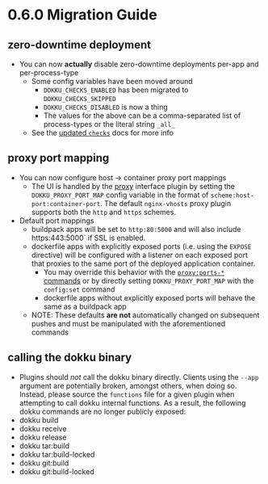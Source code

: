 # 0.6.0 Migration Guide

## zero-downtime deployment

- You can now **actually** disable zero-downtime deployments per-app and per-process-type
  - Some config variables have been moved around
    - `DOKKU_CHECKS_ENABLED` has been migrated to `DOKKU_CHECKS_SKIPPED`
    - `DOKKU_CHECKS_DISABLED` is now a thing
    - The values for the above can be a comma-separated list of process-types or the literal string `_all_`
  - See the [updated `checks`](/dokku/checks-examples/) docs for more info

## proxy port mapping

- You can now configure host -> container proxy port mappings
  - The UI is handled by the [proxy](/dokku/proxy/) interface plugin by setting the `DOKKU_PROXY_PORT_MAP` config variable in the format of `scheme:host-port:container-port`. The default `nginx-vhosts` proxy plugin supports both the `http` and `https` schemes.
- Default port mappings
  - buildpack apps will be set to `http:80:5000` and will also include https:443:5000` if SSL is enabled.
  - dockerfile apps with explicitly exposed ports (i.e. using the `EXPOSE` directive) will be configured with a listener on each exposed port that proxies to the same port of the deployed application container.
    - You may override this behavior with the [`proxy:ports-*` commands](/dokku/proxy/) or by directly setting `DOKKU_PROXY_PORT_MAP` with the `config:set` command
    - dockerfile apps without explicitly exposed ports will behave the same as a buildpack app
  - NOTE: These defaults **are not** automatically changed on subsequent pushes and must be manipulated with the aforementioned commands

## calling the dokku binary

- Plugins should *not* call the dokku binary directly. Clients using the `--app` argument are potentially broken, amongst others, when doing so. Instead, please source the `functions` file for a given plugin when attempting to call dokku internal functions. As a result, the following dokku commands are no longer publicly exposed:
 - dokku build
 - dokku receive
 - dokku release
 - dokku tar:build
 - dokku tar:build-locked
 - dokku git:build
 - dokku git:build-locked
